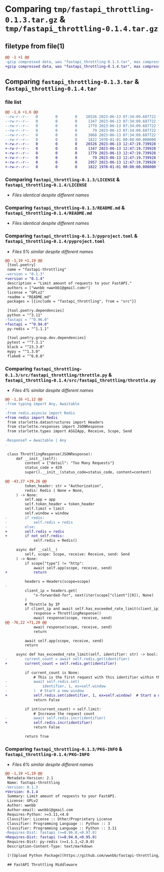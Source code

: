 # Comparing `tmp/fastapi_throttling-0.1.3.tar.gz` & `tmp/fastapi_throttling-0.1.4.tar.gz`

## filetype from file(1)

```diff
@@ -1 +1 @@
-gzip compressed data, was "fastapi_throttling-0.1.3.tar", max compression
+gzip compressed data, was "fastapi_throttling-0.1.4.tar", max compression
```

## Comparing `fastapi_throttling-0.1.3.tar` & `fastapi_throttling-0.1.4.tar`

### file list

```diff
@@ -1,6 +1,6 @@
--rw-r--r--   0        0        0    26526 2023-06-13 07:34:09.687722 fastapi_throttling-0.1.3/LICENSE
--rw-r--r--   0        0        0     1347 2023-06-13 07:34:09.687722 fastapi_throttling-0.1.3/README.md
--rw-r--r--   0        0        0     1779 2023-06-13 07:34:09.687722 fastapi_throttling-0.1.3/pyproject.toml
--rw-r--r--   0        0        0       79 2023-06-13 07:34:09.687722 fastapi_throttling-0.1.3/src/fastapi_throttling/__init__.py
--rw-r--r--   0        0        0     3068 2023-06-13 07:34:09.687722 fastapi_throttling-0.1.3/src/fastapi_throttling/throttle.py
--rw-r--r--   0        0        0     1822 1970-01-01 00:00:00.000000 fastapi_throttling-0.1.3/PKG-INFO
+-rw-r--r--   0        0        0    26526 2023-06-13 12:47:19.739928 fastapi_throttling-0.1.4/LICENSE
+-rw-r--r--   0        0        0     1347 2023-06-13 12:47:19.739928 fastapi_throttling-0.1.4/README.md
+-rw-r--r--   0        0        0     1779 2023-06-13 12:47:19.739928 fastapi_throttling-0.1.4/pyproject.toml
+-rw-r--r--   0        0        0       79 2023-06-13 12:47:19.739928 fastapi_throttling-0.1.4/src/fastapi_throttling/__init__.py
+-rw-r--r--   0        0        0     2957 2023-06-13 12:47:19.739928 fastapi_throttling-0.1.4/src/fastapi_throttling/throttle.py
+-rw-r--r--   0        0        0     1822 1970-01-01 00:00:00.000000 fastapi_throttling-0.1.4/PKG-INFO
```

### Comparing `fastapi_throttling-0.1.3/LICENSE` & `fastapi_throttling-0.1.4/LICENSE`

 * *Files identical despite different names*

### Comparing `fastapi_throttling-0.1.3/README.md` & `fastapi_throttling-0.1.4/README.md`

 * *Files identical despite different names*

### Comparing `fastapi_throttling-0.1.3/pyproject.toml` & `fastapi_throttling-0.1.4/pyproject.toml`

 * *Files 5% similar despite different names*

```diff
@@ -1,19 +1,19 @@
 [tool.poetry]
 name = "fastapi-throttling"
-version = "0.1.3"
+version = "0.1.4"
 description = "Limit amount of requests to your FastAPI."
 authors = ["wwnbb <wwnbb1@gmail.com>"]
 license = "GPLv2"
 readme = "README.md"
 packages = [{include = "fastapi_throttling", from = "src"}]
 
 [tool.poetry.dependencies]
 python = "^3.11"
-fastapi = "^0.96.0"
+fastapi = "^0.94.0"
 py-redis = "^1.1.1"
 
 [tool.poetry.group.dev.dependencies]
 pytest = "^7.3.1"
 black = "^23.3.0"
 mypy = "^1.3.0"
 flake8 = "^6.0.0"
```

### Comparing `fastapi_throttling-0.1.3/src/fastapi_throttling/throttle.py` & `fastapi_throttling-0.1.4/src/fastapi_throttling/throttle.py`

 * *Files 4% similar despite different names*

```diff
@@ -1,16 +1,12 @@
-from typing import Any, Awaitable
-
-from redis.asyncio import Redis
+from redis import Redis
 from starlette.datastructures import Headers
 from starlette.responses import JSONResponse
 from starlette.types import ASGIApp, Receive, Scope, Send
 
-ResponseT = Awaitable | Any
-
 
 class ThrottlingResponse(JSONResponse):
     def __init__(self):
         content = {"detail": "Too Many Requests"}
         status_code = 429
         super().__init__(status_code=status_code, content=content)
 
@@ -43,27 +39,26 @@
         token_header: str = "Authorization",
         redis: Redis | None = None,
     ) -> None:
         self.app = app
         self.token_header = token_header
         self.limit = limit
         self.window = window
-        if redis:
-            self.redis = redis
-        else:
+        self.redis = redis
+        if not self.redis:
             self.redis = Redis()
 
     async def __call__(
         self, scope: Scope, receive: Receive, send: Send
     ) -> None:
         if scope["type"] != "http":
             await self.app(scope, receive, send)
+            return
 
         headers = Headers(scope=scope)
-
         client_ip = headers.get(
             "x-forwarded-for", next(iter(scope["client"][0]), None)
         )
         # Throttle by IP
         if client_ip and await self.has_exceeded_rate_limit(client_ip):
             response = ThrottlingResponse()
             await response(scope, receive, send)
@@ -76,22 +71,20 @@
             await response(scope, receive, send)
             return
 
         await self.app(scope, receive, send)
         return
 
     async def has_exceeded_rate_limit(self, identifier: str) -> bool:
-        current_count = await self.redis.get(identifier)
+        current_count = self.redis.get(identifier)
 
         if current_count is None:
             # This is the first request with this identifier within the window
-            await self.redis.set(
-                identifier, 1, ex=self.window
-            )  # Start a new window
+            self.redis.set(identifier, 1, ex=self.window)  # Start a new window
             return False
 
         if int(current_count) < self.limit:
             # Increase the request count
-            await self.redis.incr(identifier)
+            self.redis.incr(identifier)
             return False
 
         return True
```

### Comparing `fastapi_throttling-0.1.3/PKG-INFO` & `fastapi_throttling-0.1.4/PKG-INFO`

 * *Files 6% similar despite different names*

```diff
@@ -1,19 +1,19 @@
 Metadata-Version: 2.1
 Name: fastapi-throttling
-Version: 0.1.3
+Version: 0.1.4
 Summary: Limit amount of requests to your FastAPI.
 License: GPLv2
 Author: wwnbb
 Author-email: wwnbb1@gmail.com
 Requires-Python: >=3.11,<4.0
 Classifier: License :: Other/Proprietary License
 Classifier: Programming Language :: Python :: 3
 Classifier: Programming Language :: Python :: 3.11
-Requires-Dist: fastapi (>=0.96.0,<0.97.0)
+Requires-Dist: fastapi (>=0.94.0,<0.95.0)
 Requires-Dist: py-redis (>=1.1.1,<2.0.0)
 Description-Content-Type: text/markdown
 
 [![Upload Python Package](https://github.com/wwnbb/fastapi-throttling/actions/workflows/publish.yml/badge.svg?branch=master)](https://github.com/wwnbb/fastapi-throttling/actions/workflows/publish.yml)
 
 ## FastAPI Throttling Middleware
```

